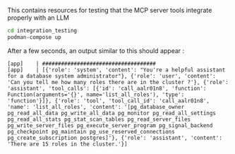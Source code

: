 This contains resources for testing that the MCP server tools integrate properly with an LLM

~~~bash
cd integration_testing
podman-compose up
~~~

After a few seconds, an output similar to this should appear :

~~~
[app]    | ####################################
[app]    | [{'role': 'system', 'content': "You're a helpful assistant for a database system administrator"}, {'role': 'user', 'content': 'Can you tell me how many roles there are in the cluster ?'}, {'role': 'assistant', 'tool_calls': [{'id': 'call_aalr01n8', 'function': Function(arguments='{}', name='list_all_roles'), 'type': 'function'}]}, {'role': 'tool', 'tool_call_id': 'call_aalr01n8', 'name': 'list_all_roles', 'content': '[pg_database_owner pg_read_all_data pg_write_all_data pg_monitor pg_read_all_settings pg_read_all_stats pg_stat_scan_tables pg_read_server_files pg_write_server_files pg_execute_server_program pg_signal_backend pg_checkpoint pg_maintain pg_use_reserved_connections pg_create_subscription postgres]'}, {'role': 'assistant', 'content': 'There are 15 roles in the cluster.'}]
~~~

